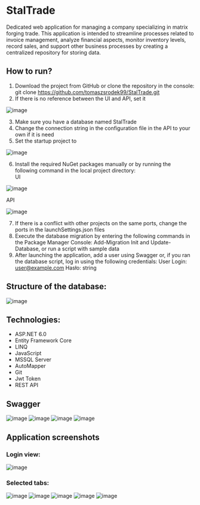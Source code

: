 # StalTrade
Dedicated web application for managing a company specializing in matrix forging trade.
This application is intended to streamline processes related to invoice management, analyze financial aspects, monitor inventory levels, record sales, and support other business processes by creating a centralized repository for storing data.

## How to run?
1. Download the project from GitHub or clone the repository in the console: git clone https://github.com/tomaszsrodek99/StalTrade.git
2. If there is no reference between the UI and API, set it  

![image](https://github.com/tomaszsrodek99/StalTrade/assets/98595791/bf6fd12d-cd69-491d-ae02-a35a0f219c6b)

3. Make sure you have a database named StalTrade
4. Change the connection string in the configuration file in the API to your own if it is need
5. Set the startup project to <Multiple startup projects>

![image](https://github.com/tomaszsrodek99/StalTrade/assets/98595791/aec9d592-7519-40e0-bd1e-150342bae2e6)

6. Install the required NuGet packages manually or by running the following command in the local project directory:   
UI

![image](https://github.com/tomaszsrodek99/StalTrade/assets/98595791/de07234e-d291-4200-bb43-c766c2d71f24)

API

![image](https://github.com/tomaszsrodek99/StalTrade/assets/98595791/512d0157-5946-4e1a-ba1a-1b113e61bcf1)

7. If there is a conflict with other projects on the same ports, change the ports in the launchSettings.json files
8. Execute the database migration by entering the following commands in the Package Manager Console: Add-Migration Init and Update-Database, or run a script with sample data
9. After launching the application, add a user using Swagger or, if you ran the database script, log in using the following credentials:
User
Login: user@example.com
Hasło: string

## Structure of the database:
![image](https://github.com/tomaszsrodek99/StalTrade/assets/98595791/45d99048-b027-4a1a-8a9f-970fa1d9a1c2)

## Technologies:
- ASP.NET 6.0
- Entity Framework Core
- LINQ
- JavaScript
- MSSQL Server
- AutoMapper
- Git
- Jwt Token
- REST API

## Swagger
![image](https://github.com/tomaszsrodek99/StalTrade/assets/98595791/d638b454-152f-418e-a026-a5032cce843e)
![image](https://github.com/tomaszsrodek99/StalTrade/assets/98595791/ab2351dd-cca4-4ddf-8736-d3365701651d)
![image](https://github.com/tomaszsrodek99/StalTrade/assets/98595791/81a095c5-b612-4b0b-948c-2cc00b3abf7f)
![image](https://github.com/tomaszsrodek99/StalTrade/assets/98595791/7b418a4f-2df0-46ce-9652-d9e051e0484d)

## Application screenshots
### Login view:
![image](https://github.com/tomaszsrodek99/StalTrade/assets/98595791/5ad55729-fd3c-4e36-8260-aec8a0c534aa)
### Selected tabs:
![image](https://github.com/tomaszsrodek99/StalTrade/assets/98595791/ccf17f14-f442-4b61-bd0c-5f0443409a2d)
![image](https://github.com/tomaszsrodek99/StalTrade/assets/98595791/65af994b-fbea-4345-ac7c-9325165cb205)
![image](https://github.com/tomaszsrodek99/StalTrade/assets/98595791/4917b59c-12da-432c-82c6-a0f6eb38f3c4)
![image](https://github.com/tomaszsrodek99/StalTrade/assets/98595791/65d233a6-69ee-4423-b72b-0f916679c857)
![image](https://github.com/tomaszsrodek99/StalTrade/assets/98595791/c61615d8-7963-47de-9e42-5f8805fb30bf)




